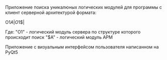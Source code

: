 Приложение поиска уникалюных логических модулей 
для программы с клиент серверной архитектурой формата:

O1$A|O1$$|

Где: 
"O1" - логический модуль сервера по структуре которого происходит поиск
"$A" - логический модуль АРМ

Приложение с визуальным интерфейсом пользователя написанном на PyQt5

